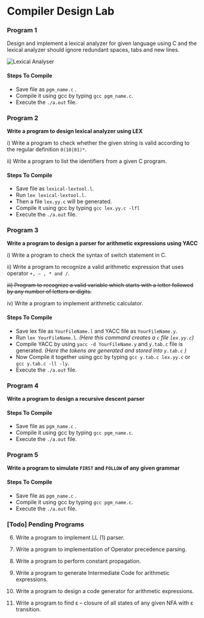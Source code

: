 Compiler Design Lab
===================

### Program 1

Design and implement a lexical analyzer for given language using C and the lexical analyzer should ignore redundant spaces, tabs and new lines.

![Lexical Analyser](https://raw.githubusercontent.com/beingfranklin/Compiler-Design-Lab/master/LexicalAnalyser.png)

#### Steps To Compile
* Save file as `pgm_name.c` .
* Compile it using gcc by typing `gcc pgm_name.c`.
* Execute the `./a.out` file.

### Program  2

**Write a program to design lexical analyzer using LEX**

i) Write a program to check whether the given string is valid according to the regular definition   `0(10|01)*`.

ii) Write a program to list the identifiers from a given C program.

#### Steps To Compile
* Save file as `lexical-lextool.l`.
* Run `lex lexical-lextool.l`.
* Then a file `lex.yy.c` will be generated.
* Compile it using gcc by typing `gcc lex.yy.c -lfl`
* Execute the `./a.out` file.


### Program 3

**Write a program to design a parser for arithmetic expressions using YACC**

i) Write a program to check the syntax of switch statement in C.

ii) Write a program to recognize a valid arithmetic expression that uses operator `+, – , * and /`.

~~iii) Program to recognize a valid variable which starts with a letter followed by any   number of letters or digits.~~

iv) Write a program to implement arithmetic calculator.


#### Steps To Compile
* Save lex file as `YourFileName.l` and YACC file as `YourFileName.y`.
* Run `lex YourFileName.l`. *(Here this command creates a `c` file `lex.yy.c`)*
* Compile YACC by using `yacc -d YourFileName.y` and `y.tab.c` file is generated. *(Here the tokens are generated and stored into `y.tab.c` )*
* Now Compile it together using gcc by typing `gcc y.tab.c lex.yy.c` or  `gcc y.tab.c -ll -ly`.
* Execute the `./a.out` file.

### Program 4

**Write a program to design a recursive descent parser**

#### Steps To Compile
* Save file as `pgm_name.c` .
* Compile it using gcc by typing `gcc pgm_name.c`.
* Execute the `./a.out` file.

### Program 5

**Write a program to simulate `FIRST` and `FOLLOW` of any given grammar**

#### Steps To Compile
* Save file as `pgm_name.c` .
* Compile it using gcc by typing `gcc pgm_name.c`.
* Execute the `./a.out` file.

### [Todo] Pending Programs

6. Write a program to implement LL (1) parser.

7. Write a program to implementation of Operator precedence parsing. 

8. Write a program to perform constant propagation.

9. Write a program to generate Intermediate Code for arithmetic expressions.

10. Write a program to design a code generator for arithmetic expressions.

11. Write a program to find ε – closure of all states of any given NFA with ε transition.
